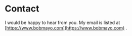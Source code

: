 # Contact

I would be happy to hear from you. My email is listed at [https://www.bobmayo.com](https://www.bobmayo.com) .










